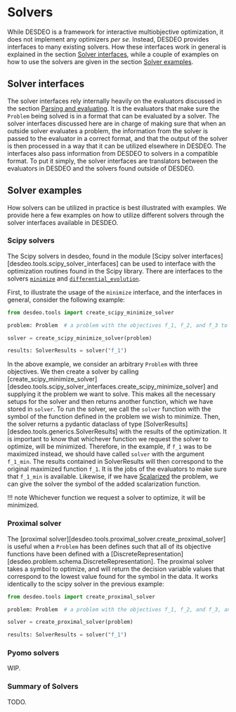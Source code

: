 # Solvers

While DESDEO is a framework for interactive multiobjective 
optimization, it does not implement any optimizers _per se_.
Instead, DESDEO provides interfaces to many existing solvers.
How these interfaces work in general is explained in the 
section [Solver interfaces](#solver-interfaces), while
a couple of examples on how to use the solvers are
given in the section [Solver examples](#solver-examples).

## Solver interfaces

The solver interfaces rely internally heavily on the evaluators discussed
in the section [Parsing and evaluating](./parsing_and_evaluating.md). It is
the evaluators that make sure the `Problem` being solved is in a format that
can be evaluated by a solver. The solver interfaces discussed here are
in charge of making sure that when an outside solver evaluates a problem, the information
from the solver is passed to the evaluator in a correct format, and that the
output of the solver is then processed in a way that it can be utilized elsewhere
in DESDEO. The interfaces also pass information from DESDEO to solvers
in a compatible format. To put it simply, the solver interfaces are translators between the
evaluators in DESDEO and the solvers found outside of DESDEO.

## Solver examples

How solvers can be utilized in practice is best illustrated with examples. We provide
here a few examples on how to utilize different solvers through the solver interfaces
available in DESDEO.

### Scipy solvers

The Scipy solvers in desdeo, found in the module [Scipy solver
interfaces][desdeo.tools.scipy_solver_interfaces] can be used to interface with
the optimization routines found in the Scipy library. There are interfaces to
the solvers
[`minimize`](https://docs.scipy.org/doc/scipy/reference/generated/scipy.optimize.minimize.html)
and [`differential_evolution`](https://docs.scipy.org/doc/scipy/reference/generated/scipy.optimize.differential_evolution.html).

First, to illustrate the usage of the `minimize` interface, and the interfaces in general, consider the following
example:

```python
from desdeo.tools import create_scipy_minimize_solver

problem: Problem  # a problem with the objectives f_1, f_2, and f_3 to be minimized

solver = create_scipy_minimize_solver(problem)

results: SolverResults = solver("f_1")
```

In the above example, we consider an arbitrary `Problem` with three objectives.
We then create a solver by calling [create_scipy_minimize_solver][desdeo.tools.scipy_solver_interfaces.create_scipy_minimize_solver]
and supplying it the problem we want to solve. This makes all the necessary setups for the solver and then
returns another function, which we have stored in `solver`. To run the solver, we call the `solver` function
with the symbol of the function defined in the problem we wish to minimize. Then, the solver returns a pydantic
dataclass of type [SolverResults][desdeo.tools.generics.SolverResults] with the results of the optimization. It
is important to know that whichever function we request the solver to optimize, will be minimized. Therefore,
in the example, if `f_1` was to be maximized instead, we should have called `solver` with the argument `f_1_min`.
The results contained in SolverResults will then correspond to the original maximized function `f_1`. It is
the jobs of the evaluators to make sure that `f_1_min` is available. Likewise, if we have
[Scalarized](./scalarization.md) the problem, we can give the solver the symbol of the added
scalarization function.

!!! note
    Whichever function we request a solver to optimize, it will be minimized.

### Proximal solver

The [proximal solver][desdeo.tools.proximal_solver.create_proximal_solver] is useful when a `Problem` has been defines such that all of
its objective functions have been defined with a
[DiscreteRepresentation][desdeo.problem.schema.DiscreteRepresentation]. The
proximal solver takes a symbol to optimize, and will return the decision
variable values that correspond to the lowest value found for the symbol in the
data. It works identically to the scipy solver in the previous example:

```python
from desdeo.tools import create_proximal_solver

problem: Problem  # a problem with the objectives f_1, f_2, and f_3, and a discrete definition available

solver = create_proximal_solver(problem)

results: SolverResults = solver("f_1")
```

### Pyomo solvers

WIP.

### Summary of Solvers

TODO.